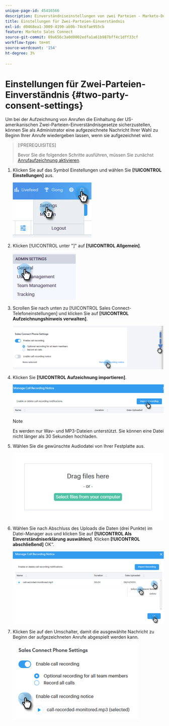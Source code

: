 ```yaml
---
unique-page-id: 45416566
description: Einverständniseinstellungen von zwei Parteien - Marketo-Dokumente - Produktdokumentation
title: Einstellungen für Zwei-Parteien-Einverständnis
exl-id: d0468ea1-3009-4190-ab9b-74c6fae955cb
feature: Marketo Sales Connect
source-git-commit: 09a656c3a0d0002edfa1a61b987bff4c1dff33cf
workflow-type: tm+mt
source-wordcount: '154'
ht-degree: 3%

---
```


# Einstellungen für Zwei-Parteien-Einverständnis {#two-party-consent-settings}

Um bei der Aufzeichnung von Anrufen die Einhaltung der US-amerikanischen Zwei-Parteien-Einverständnisgesetze sicherzustellen, können Sie als Administrator eine aufgezeichnete Nachricht Ihrer Wahl zu Beginn Ihrer Anrufe wiedergeben lassen, wenn sie aufgezeichnet wird.

>[!PREREQUISITES]
>
>Bevor Sie die folgenden Schritte ausführen, müssen Sie zunächst [Anrufaufzeichnung aktivieren](/help/marketo/product-docs/marketo-sales-connect/phone/enable-call-recording.md).

1. Klicken Sie auf das Symbol Einstellungen und wählen Sie **[!UICONTROL Einstellungen]** aus.

   ![](assets/one-1.png)

1. Klicken [!UICONTROL  unter &quot;]&quot; auf **[!UICONTROL Allgemein]**.

   ![](assets/two-1.png)

1. Scrollen Sie nach unten zu [!UICONTROL Sales Connect-Telefoneinstellungen] und klicken Sie auf **[!UICONTROL Aufzeichnungshinweis verwalten]**.

   ![](assets/three-1.png)

1. Klicken Sie **[!UICONTROL Aufzeichnung importieren]**.

   ![](assets/four-1.png)

   >[!NOTE]
   >
   >Es werden nur Wav- und MP3-Dateien unterstützt. Sie können eine Datei nicht länger als 30 Sekunden hochladen.

1. Wählen Sie die gewünschte Audiodatei von Ihrer Festplatte aus.

   ![](assets/five.png)

1. Wählen Sie nach Abschluss des Uploads die Daten (drei Punkte) im Datei-Manager aus und klicken Sie auf **[!UICONTROL Als Einverständniserklärung auswählen]**. Klicken **[!UICONTROL abschließend]** OK“.

   ![](assets/six.png)

1. Klicken Sie auf den Umschalter, damit die ausgewählte Nachricht zu Beginn der aufgezeichneten Anrufe abgespielt werden kann.

   ![](assets/seven.png)
